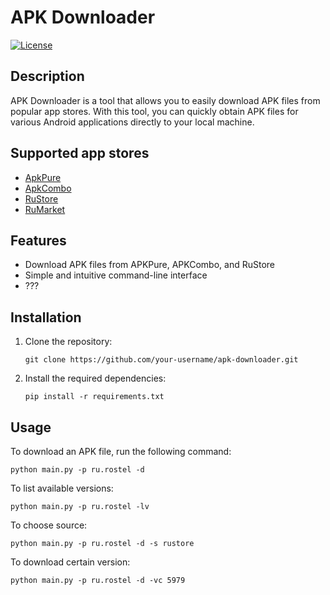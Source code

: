 # APK Downloader

[![License](https://img.shields.io/badge/license-MIT-blue.svg)](https://github.com/your-username/apk-downloader/blob/main/LICENSE)

## Description

APK Downloader is a tool that allows you to easily download APK files from popular app stores. With this tool, you can quickly obtain APK files for various Android applications directly to your local machine.

## Supported app stores
- [ApkPure](https://apkpure.com/)
- [ApkCombo](https://apkcombo.com/)
- [RuStore](https://rustore.ru/)
- [RuMarket](https://ruplay.market/)

## Features

- Download APK files from APKPure, APKCombo, and RuStore
- Simple and intuitive command-line interface
- ???

## Installation

1. Clone the repository:

    ```shell
    git clone https://github.com/your-username/apk-downloader.git
    ```

2. Install the required dependencies:

    ```shell
    pip install -r requirements.txt
    ```

## Usage

To download an APK file, run the following command:
```shell
python main.py -p ru.rostel -d
```
To list available versions:
```shell
python main.py -p ru.rostel -lv
```
To choose source:
```shell
python main.py -p ru.rostel -d -s rustore
```
To download certain version:
```shell
python main.py -p ru.rostel -d -vc 5979
```